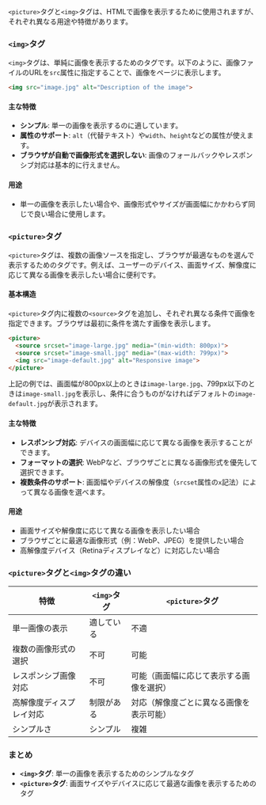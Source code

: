 `<picture>`タグと`<img>`タグは、HTMLで画像を表示するために使用されますが、それぞれ異なる用途や特徴があります。

### `<img>`タグ
`<img>`タグは、単純に画像を表示するためのタグです。以下のように、画像ファイルのURLを`src`属性に指定することで、画像をページに表示します。

```html
<img src="image.jpg" alt="Description of the image">
```

#### 主な特徴
- **シンプル**: 単一の画像を表示するのに適しています。
- **属性のサポート**: `alt`（代替テキスト）や`width`、`height`などの属性が使えます。
- **ブラウザが自動で画像形式を選択しない**: 画像のフォールバックやレスポンシブ対応は基本的に行えません。

#### 用途
- 単一の画像を表示したい場合や、画像形式やサイズが画面幅にかかわらず同じで良い場合に使用します。

### `<picture>`タグ
`<picture>`タグは、複数の画像ソースを指定し、ブラウザが最適なものを選んで表示するためのタグです。例えば、ユーザーのデバイス、画面サイズ、解像度に応じて異なる画像を表示したい場合に便利です。

#### 基本構造
`<picture>`タグ内に複数の`<source>`タグを追加し、それぞれ異なる条件で画像を指定できます。ブラウザは最初に条件を満たす画像を表示します。

```html
<picture>
  <source srcset="image-large.jpg" media="(min-width: 800px)">
  <source srcset="image-small.jpg" media="(max-width: 799px)">
  <img src="image-default.jpg" alt="Responsive image">
</picture>
```

上記の例では、画面幅が800px以上のときは`image-large.jpg`、799px以下のときは`image-small.jpg`を表示し、条件に合うものがなければデフォルトの`image-default.jpg`が表示されます。

#### 主な特徴
- **レスポンシブ対応**: デバイスの画面幅に応じて異なる画像を表示することができます。
- **フォーマットの選択**: WebPなど、ブラウザごとに異なる画像形式を優先して選択できます。
- **複数条件のサポート**: 画面幅やデバイスの解像度（`srcset`属性の`x`記法）によって異なる画像を選べます。

#### 用途
- 画面サイズや解像度に応じて異なる画像を表示したい場合
- ブラウザごとに最適な画像形式（例：WebP、JPEG）を提供したい場合
- 高解像度デバイス（Retinaディスプレイなど）に対応したい場合

### `<picture>`タグと`<img>`タグの違い
| 特徴                     | `<img>`タグ                       | `<picture>`タグ                          |
|--------------------------|-----------------------------------|------------------------------------------|
| 単一画像の表示           | 適している                        | 不適                                    |
| 複数の画像形式の選択     | 不可                              | 可能                                    |
| レスポンシブ画像対応      | 不可                              | 可能（画面幅に応じて表示する画像を選択）|
| 高解像度ディスプレイ対応  | 制限がある                        | 対応（解像度ごとに異なる画像を表示可能）|
| シンプルさ               | シンプル                          | 複雑                                    |

### まとめ
- **`<img>`タグ**: 単一の画像を表示するためのシンプルなタグ
- **`<picture>`タグ**: 画面サイズやデバイスに応じて最適な画像を表示するためのタグ
